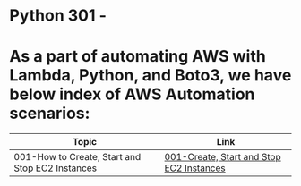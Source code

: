 # Python 301 - 

# As a part of automating AWS with Lambda, Python, and Boto3, we have below index of AWS Automation scenarios:
Topic | Link
------------ | -------------
001-How to Create, Start and Stop EC2 Instances | [001-Create, Start and Stop EC2 Instances](https://github.com/naeemmohd/python/tree/master/Python%20401/001-CreateStartStopEC2Instances)
